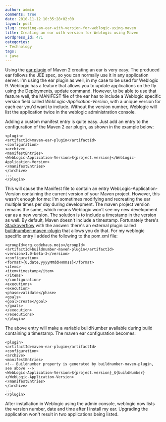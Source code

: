 ```yaml
---
author: admin
comments: true
date: 2010-11-12 10:35:28+02:00
layout: post
slug: creating-an-ear-with-version-for-weblogic-using-maven
title: Creating an ear with version for Weblogic using Maven
wordpress_id: 471
categories:
- Technology
tags:
- java
---
```


Using the [ear plugin](http://maven.apache.org/plugins/maven-ear-plugin/) of Maven 2 creating an ear is very easy. The produced ear follows the JEE spec, so you can normally use it in any application server.
I'm using the ear plugin as well, in my case to be used for Weblogic 9. Weblogic has a feature that allows you to update applications on the fly using the Deployments, update command. However, to be able to use that feature well, the MANIFEST file of the ear has to include a Weblogic specific version field called _WebLogic-Application-Version_, with a unique version for each ear you'd want to include. Without the version number, Weblogic will list the application twice in the weblogic administration console.

<!-- more --> Adding a custom manifest entry is quite easy. Just add an entry to the configuration of the Maven 2 ear plugin, as shown in the example below:

    
    <plugin>
    <artifactId>maven-ear-plugin</artifactId>
    <configuration>
    <archive>
    <manifestEntries>
    <WebLogic-Application-Version>${project.version}</WebLogic-Application-Version>
    </manifestEntries>
    </archive>
    ...
    </plugin>


This will cause the Manifest file to contain an entry WebLogic-Application-Version containing the current version of your Maven project.
However, this wasn't enough for me: I'm sometimes modifying and recreating the ear multiple times per day during development. The maven project version remains the same, which means Weblogic won't see my new development ear as a new version.
The solution is to include a timestamp in the version as well. By default, Maven doesn't include a timestamp. Fortunately there's [Stackoverflow](http://stackoverflow.com/questions/1224359/how-do-i-add-time-stamp-information-to-maven-artifacts) with the answer: there's an external plugin called [buildnumber-maven-plugin](http://mojo.codehaus.org/buildnumber-maven-plugin/index.html) that allows you do that.
For my weblogic specific entry I added the following to the pom.xml file:

    
    <groupId>org.codehaus.mojo</groupId>
    <artifactId>buildnumber-maven-plugin</artifactId>
    <version>1.0-beta-3</version>
    <configuration>
    <format>{0,date,yyyyMMddHHmmss}</format>
    <items>
    <item>timestamp</item>
    </items>
    </configuration>
    <executions>
    <execution>
    <phase>validate</phase>
    <goals>
    <goal>create</goal>
    </goals>
    </execution>
    </executions>
    </plugin>


The above entry will make a variable buildNumber available during build containing a timestamp.
The maven ear configuration becomes:

    
    <plugin>
    <artifactId>maven-ear-plugin</artifactId>
    <configuration>
    <archive>
    <manifestEntries>
    <!-- Buildnumber property is generated by buildnumber-maven-plugin,
    see above -->
    <WebLogic-Application-Version>${project.version}_${buildNumber}</WebLogic-Application-Version>
    </manifestEntries>
    </archive>
    ...
    </plugin>


After installation in Weblogic using the admin console, weblogic now lists the version number, date and time after I install my ear. Upgrading the application won't result in two applications being listed.

﻿﻿﻿﻿
